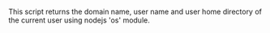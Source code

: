 This script returns the domain name, user name and user home directory of the current user using nodejs 'os' module.
